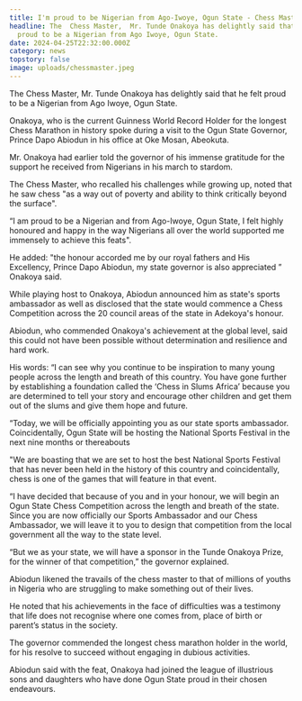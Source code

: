 ```yaml
---
title: I'm proud to be Nigerian from Ago-Iwoye, Ogun State - Chess Master
headline: The  Chess Master,  Mr. Tunde Onakoya has delightly said that he felt
  proud to be a Nigerian from Ago Iwoye, Ogun State.
date: 2024-04-25T22:32:00.000Z
category: news
topstory: false
image: uploads/chessmaster.jpeg
---
```

The  Chess Master,  Mr. Tunde Onakoya has delightly said that he felt proud to be a Nigerian from Ago Iwoye, Ogun State.



Onakoya, who is the current Guinness World Record Holder for the longest Chess Marathon in history spoke during a visit to the Ogun State Governor, Prince Dapo Abiodun in his office at Oke Mosan, Abeokuta.



Mr. Onakoya had earlier told the governor of his immense gratitude for the support he received from Nigerians in his march to stardom.



The Chess Master, who recalled his challenges while growing up, noted that he saw chess "as a way out of poverty and ability to think critically beyond the surface".



“I am proud to be a Nigerian and from Ago-Iwoye, Ogun State, I felt highly honoured and happy in the way Nigerians all over the world supported me immensely to achieve this feats".



He added: "the honour accorded me by our royal fathers and His Excellency, Prince Dapo Abiodun, my state governor is also appreciated ” Onakoya said.



While playing host to Onakoya, Abiodun announced him as state's sports ambassador as well as disclosed that the state would commence a Chess Competition across the 20 council areas of the state in Adekoya's honour.



Abiodun, who commended Onakoya's achievement at the global level, said this could not have been possible without determination and resilience and hard work.



His words: “I can see why you continue to be inspiration to many young people across the length and breath of this country. You have gone further by establishing a foundation called the ‘Chess in Slums Africa’ because you are determined to tell your story and encourage other children and get them out of the slums and give them hope and future.



“Today, we will be officially appointing you as our state sports ambassador. Coincidentally, Ogun State will be hosting the National Sports Festival in the next nine months or thereabouts



"We are boasting that we are set to host the best National Sports Festival that has never been held in the history of this country and coincidentally, chess is one of the games that will feature in that event.



“I have decided that because of you and in your honour, we will begin an Ogun State Chess Competition across the length and breath of the state. Since you are now officially our Sports Ambassador and our Chess Ambassador, we will leave it to you to design that competition from the local government all the way to the state level.



“But we as your state, we will have a sponsor in the Tunde Onakoya Prize, for the winner of that competition,” the governor explained.



Abiodun likened the travails of the chess master to that of millions of youths in Nigeria who are struggling to make something out of their lives.



He  noted that his achievements in the face of difficulties was a testimony that life does not recognise where one comes from, place of birth or parent’s status in the society.



The governor  commended the longest chess marathon holder in the world, for his resolve to succeed without engaging in dubious activities.



Abiodun said with the feat, Onakoya had  joined the league of illustrious sons and daughters who have done Ogun State proud in their chosen endeavours.
